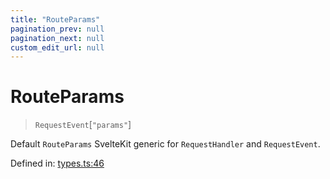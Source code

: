 ```yaml
---
title: "RouteParams"
pagination_prev: null
pagination_next: null
custom_edit_url: null
---
```


# RouteParams

> `RequestEvent`[`"params"`]

Default `RouteParams` SvelteKit generic for `RequestHandler` and `RequestEvent`.

Defined in:  [types.ts:46](https://github.com/bevm0/trpc-svelte-toolbox/blob/e1a0b3a/packages/trpc-sveltekit/src/types.ts#L46)
